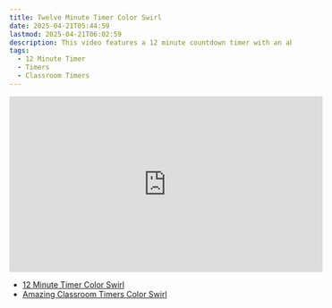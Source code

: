 ```yaml
---
title: Twelve Minute Timer Color Swirl
date: 2025-04-21T05:44:59
lastmod: 2025-04-21T06:02:59
description: This video features a 12 minute countdown timer with an abstract rainbow color swirl animated background.
tags:
  - 12 Minute Timer
  - Timers
  - Classroom Timers
---
```


<div class="iframe-16-9-container">
<iframe class="youTubeIframe" width="560" height="315" src="https://www.youtube.com/embed/p45bWM1KLqY" title="YouTube video player" frameborder="0" allow="accelerometer; autoplay; clipboard-write; encrypted-media; gyroscope; picture-in-picture; web-share" allowfullscreen></iframe>
</div>

- [12 Minute Timer Color Swirl](https://youtu.be/p45bWM1KLqY)
- [Amazing Classroom Timers Color Swirl](../amazing-classroom-timers-color-swirl.md)
